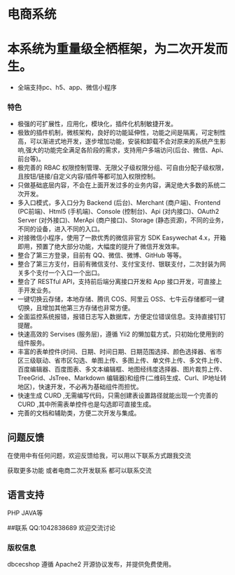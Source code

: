 # 电商系统
# 本系统为重量级全栖框架，为二次开发而生。

*   全端支持pc、h5、app、微信小程序

### 特色

*   极强的可扩展性，应用化，模块化，插件化机制敏捷开发。
*   极致的插件机制，微核架构，良好的功能延伸性，功能之间是隔离，可定制性高，可以渐进式地开发，逐步增加功能，安装和卸载不会对原来的系统产生影响,强大的功能完全满足各阶段的需求，支持用户多端访问(后台、微信、Api、前台等)。
*   极完善的 RBAC 权限控制管理、无限父子级权限分组、可自由分配子级权限，且按钮/链接/自定义内容/插件等都可加入权限控制。
*   只做基础底层内容，不会在上面开发过多的业务内容，满足绝大多数的系统二次开发。
*   多入口模式，多入口分为 Backend (后台)、Merchant (商户端)、Frontend (PC前端)、Html5 (手机端)、Console (控制台)、Api (对内接口)、OAuth2 Server (对外接口)、MerApi (商户接口)、Storage (静态资源)，不同的业务，不同的设备，进入不同的入口。
*   对接微信小程序，使用了一款优秀的微信非官方 SDK Easywechat 4.x，开箱即用，预置了绝大部分功能，大幅度的提升了微信开发效率。
*   整合了第三方登录，目前有 QQ、微信、微博、GitHub 等等。
*   整合了第三方支付，目前有微信支付、支付宝支付、银联支付，二次封装为网关多个支付一个入口一个出口。
*   整合了 RESTful API，支持前后端分离接口开发和 App 接口开发，可直接上手开发业务。
*   一键切换云存储，本地存储、腾讯 COS、阿里云 OSS、七牛云存储都可一键切换，且增加其他第三方存储也非常方便。
*   全面监控系统报错，报错日志写入数据库，方便定位错误信息。支持直接钉钉提醒。
*   快速高效的 Servises (服务层)，遵循 Yii2 的懒加载方式，只初始化使用到的组件服务。
*   丰富的表单控件(时间、日期、时间日期、日期范围选择、颜色选择器、省市区三级联动、省市区勾选、单图上传、多图上传、单文件上传、多文件上传、百度编辑器、百度图表、多文本编辑框、地图经纬度选择器、图片裁剪上传、TreeGrid、JsTree、Markdown 编辑器)和组件(二维码生成、Curl、IP地址转地区)，快速开发，不必再为基础组件而担忧。
*   快速生成 CURD ,无需编写代码，只需创建表设置路径就能出现一个完善的 CURD ,其中所需表单控件也是勾选即可直接生成。
*   完善的文档和辅助类，方便二次开发与集成。

## 问题反馈 

在使用中有任何问题，欢迎反馈给我，可以用以下联系方式跟我交流

获取更多功能 或者电商二次开发联系 都可以联系交流



## 语言支持 
PHP  JAVA等

##联系
QQ:1042838689
欢迎交流讨论

### 版权信息

dbcecshop 遵循 Apache2 开源协议发布，并提供免费使用。

